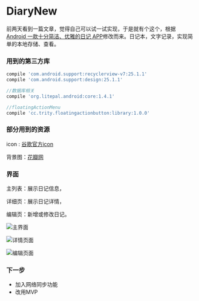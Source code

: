 # DiaryNew
前两天看到一篇文章，觉得自己可以试一试实现，于是就有个这个，根据[Android 一款十分简洁、优雅的日记 APP](https://gold.xitu.io/entry/58abfb10ac502e00697ac1a0)修改而来。日记本，文字记录，实现简单的本地存储、查看。

### 用到的第三方库

```groovy
compile 'com.android.support:recyclerview-v7:25.1.1'
compile 'com.android.support:design:25.1.1'

//数据库相关
compile 'org.litepal.android:core:1.4.1'

//floatingActionMenu
compile 'cc.trity.floatingactionbutton:library:1.0.0'
```

### 部分用到的资源

icon : [谷歌官方icon](https://material.io/icons/)

背景图：[花瓣网](http://huaban.com/)

### 界面

主列表：展示日记信息，

详细页：展示日记详情，

编辑页：新增或修改日记。

![主界面](http://ociqp66l3.bkt.clouddn.com/%E4%B8%BB%E7%95%8C%E9%9D%A2.jpg)

![详情页面](http://ociqp66l3.bkt.clouddn.com/%E8%AF%A6%E6%83%85%E9%A1%B5%E9%9D%A2.jpg)

![编辑页面](http://ociqp66l3.bkt.clouddn.com/%E8%AF%A6%E6%83%85%E9%A1%B5%E9%9D%A2.jpg)

### 下一步

- 加入网络同步功能
- 改用MVP